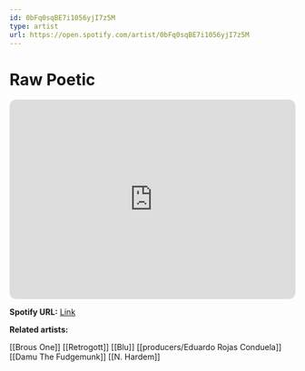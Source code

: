 ```yaml
---
id: 0bFq0sqBE7i1056yjI7z5M
type: artist
url: https://open.spotify.com/artist/0bFq0sqBE7i1056yjI7z5M
---
```

# Raw Poetic

<iframe style="border-radius:12px" src="https://open.spotify.com/embed/artist/0bFq0sqBE7i1056yjI7z5M" width="100%" height="352" frameBorder="0" allowfullscreen="" allow="autoplay; clipboard-write; encrypted-media; fullscreen; picture-in-picture" loading="lazy"></iframe>

**Spotify URL:** [Link](https://open.spotify.com/artist/0bFq0sqBE7i1056yjI7z5M)

**Related artists:**

[[Brous One]]
[[Retrogott]]
[[Blu]]
[[producers/Eduardo Rojas Conduela]]
[[Damu The Fudgemunk]]
[[N. Hardem]]
